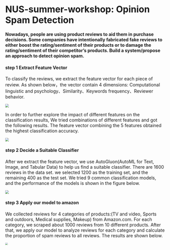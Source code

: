 # NUS-summer-workshop: Opinion Spam Detection
**Nowadays, people are using product reviews to aid them in purchase decisions. Some  companies have intentionally fabricated fake reviews to either boost the rating/sentiment of their  products or to damage the rating/sentiment of their competitor’s products. Build a system/propose  an approach to detect opinion spam.**

#### step 1 Extract Feature Vector

To classify the reviews, we extract the feature vector for each piece of review. As shown below，the vector contain 4 dimensions: Computational linguistic and psychology、Similarity、Keywords frequency、Reviewer behavior.

<img src="E:\NUS暑研\Project\NUS-summer-workshop\figure\fig1.png" style="zoom:67%;" />

In order to further explore the impact of different features on the classification results, We tried combinations of different features and got the following results. The feature vector combining the 5 features obtained the highest classification accuracy.

<img src="E:\NUS暑研\Project\NUS-summer-workshop\figure\fig2.jpg" style="zoom:67%;" />

#### step 2 Decide a Suitable Classifier

After we extract the feature vector, we use AutoGluon(AutoML for Text, Image, and Tabular Data) to help us find a suitable classifier. There are 1600 reviews in the data set. we selected 1200 as the training set, and the remaining 400 as the test set. We tried 9 common classification models, and the performance of the models is shown in the figure below.

<img src="E:\NUS暑研\Project\NUS-summer-workshop\figure\fig3.png" style="zoom:67%;" />

#### step 3 Apply our model to amazon

We collected reviews for 4 categories of products:(TV and video, Sports and outdoors, Medical supplies, Makeup) from Amazon.com. For each category, we scraped about 1000 reviews from 10 different products. After that, we apply our model to analyze reviews for each category and calculate the proportion of spam reviews to all reviews. The results are shown below.

<img src="E:\NUS暑研\Project\NUS-summer-workshop\figure\fig4.png" style="zoom:48%;" />





